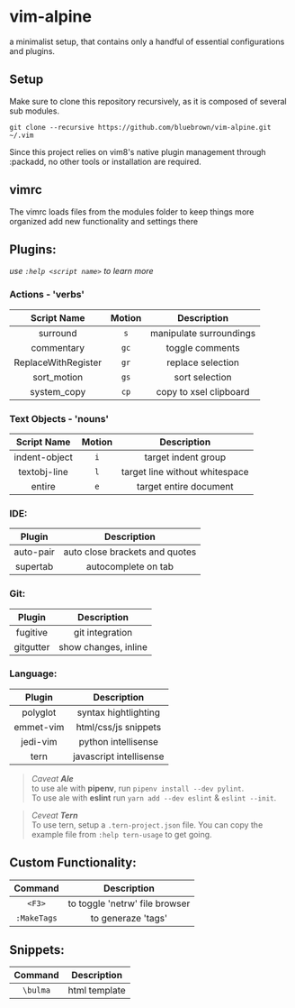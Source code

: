 
# vim-alpine

a minimalist setup, that contains only a handful of essential configurations and plugins.

## [](https://github.com/bluebrown/vim-alpine/blob/master/README.md#setup)Setup

Make sure to clone this repository recursively, as it is composed of several sub modules.

```
git clone --recursive https://github.com/bluebrown/vim-alpine.git ~/.vim

```

Since this project relies on vim8's native plugin management through :packadd, no other tools or installation are required.

## [](https://github.com/bluebrown/vim-alpine/blob/master/README.md#vimrc)vimrc

The vimrc loads files from the modules folder to keep things more organized add new functionality and settings there

## [](https://github.com/bluebrown/vim-alpine/blob/master/README.md#plugins)Plugins:

*use `:help <script name>` to learn more*

### Actions - 'verbs'

| Script Name | Motion | Description |
|:-:|:-:|:-:|
|surround|`s`| manipulate surroundings
|commentary|`gc`|toggle comments
|ReplaceWithRegister|`gr`|replace selection
|sort_motion|`gs`|sort selection
|system_copy|`cp`|copy to xsel clipboard

### Text Objects - 'nouns'

| Script Name | Motion | Description |
|:-:|:-:|:-:|
|indent-object|`i`|target indent group
textobj-line|`l`|target line without whitespace
entire|`e`|target entire document

### IDE:

| Plugin | Description |
|:-:|:-:|
auto-pair|auto close brackets and quotes
supertab|autocomplete on tab

### [](https://github.com/bluebrown/vim-alpine/blob/master/README.md#git)Git:

| Plugin | Description |
|:-:|:-:|
fugitive|git integration
gitgutter|show changes, inline

### [](https://github.com/bluebrown/vim-alpine/blob/master/README.md#language)Language:

| Plugin | Description |
|:-:|:-:|
polyglot|syntax hightlighting
emmet-vim|html/css/js snippets
jedi-vim|python intellisense
tern|javascript intellisense

> *Caveat **Ale***  
 to use ale with **pipenv**, run `pipenv install --dev pylint`.  
 To use ale  with **eslint** run `yarn add --dev eslint` & `eslint --init`.

> *Ceveat **Tern***  
 To use tern, setup a `.tern-project.json` file.
 You can copy the example file from `:help tern-usage` to get going.

## [](https://github.com/bluebrown/vim-alpine/blob/master/README.md#custom-functionallity)Custom Functionality:

| Command | Description |
|:-:|:-:|
`<F3>`|to toggle 'netrw' file browser
`:MakeTags`|to generaze 'tags'

## [](https://github.com/bluebrown/vim-alpine/blob/master/README.md#snippets-will-expand-in-current-file)Snippets: 

| Command | Description |
|:-:|:-:|
|`\bulma`|html template
